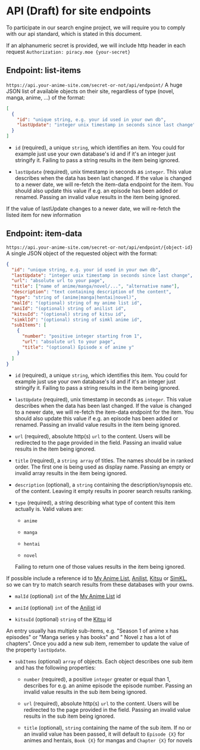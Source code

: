 # API (Draft) for site endpoints

To participate in our search engine project, we will require you to comply with our api standard, which is stated in
this document.

If an alphanumeric secret is provided, we will include http header in each request
`Authorization: piracy.moe {your-secret}`

## Endpoint: list-items

`https://api.your-anime-site.com/secret-or-not/api/endpoint/`
A huge JSON list of available objects on their site, regardless of type (novel, manga, anime, ...) of the format:

```json
[
  {
    "id": "unique string, e.g. your id used in your own db",
    "lastUpdate": "integer unix timestamp in seconds since last change"
  }
]
```

- `id` (required), a unique `string`, which identifies an item. You could for example just use your own database's id
  and if it's an integer just stringify it. Failing to pass a string results in the item being ignored.

- `lastUpdate` (required), unix timestamp in seconds as `integer`. This value describes when the data has been last
  changed. If the value is changed to a newer date, we will re-fetch the item-data endpoint for the item. You should
  also update this value if e.g. an episode has been added or renamed. Passing an invalid value results in the item
  being ignored.

If the value of lastUpdate changes to a newer date, we will re-fetch the listed item for new information

## Endpoint: item-data

`https://api.your-anime-site.com/secret-or-not/api/endpoint/{object-id}`
A single JSON object of the requested object with the format:

```json
{
  "id": "unique string, e.g. your id used in your own db",
  "lastUpdate": "integer unix timestamp in seconds since last change",
  "url": "absolute url to your page",
  "title": ["name of anime/manga/novel/...", "alternative name"],
  "description": "text containing description of the content",
  "type": "string of (anime|manga|hentai|novel)",
  "malId": "(optional) string of my anime list id",
  "aniId": "(optional) string of anilist id",
  "kitsuId": "(optional) string of kitsu id",
  "simklId": "(optional) string of simkl anime id",
  "subItems": [
    {
      "number": "positive integer starting from 1",
      "url": "absolute url to your page",
      "title": "(optional) Episode x of anime y"
    }
  ]
}
```

- `id` (required), a unique `string`, which identifies this item. You could for example just use your own database's id
  and if it's an integer just stringify it. Failing to pass a string results in the item being ignored.

- `lastUpdate` (required), unix timestamp in seconds as `integer`. This value describes when the data has been last
  changed. If the value is changed to a newer date, we will re-fetch the item-data endpoint for the item. You should
  also update this value if e.g. an episode has been added or renamed. Passing an invalid value results in the item
  being ignored.

- `url` (required), absolute http(s) `url` to the content. Users will be redirected to the page provided in the field.
  Passing an invalid value results in the item being ignored.

- `title` (required), a `string array` of titles. The names should be in ranked order. The first one is being used as
  display name. Passing an empty or invalid array results in the item being ignored.

- `description` (optional), a `string` containing the description/synopsis etc. of the content. Leaving it empty results
  in poorer search results ranking.

- `type` (required), a string describing what type of content this item actually is. Valid values are:

  - `anime`

  - `manga`

  - `hentai`

  - `novel`

  Failing to return one of those values results in the item being ignored.

If possible include a reference id to [My Anime List](https://myanimelist.net/), [Anilist](https://anilist.co/),
[Kitsu](https://kitsu.io/) or [SimKL](https://simkl.com/), so we can try to match search results from these databases
with your owns.

- `malId` (optional) `int` of the [My Anime List](https://myanimelist.net/) id

- `aniId` (optional) `int` of the [Anilist](https://anilist.co/) id

- `kitsuId` (optional) `string` of the [Kitsu](https://kitsu.io/) id

An entry usually has multiple sub-items, e.g. "Season 1 of anime x has episodes" or "Manga series y has books" and "
Novel z has a lot of chapters". Once you add a new sub item, remember to update the value of the property `lastUpdate`.

- `subItems` (optional) `array` of objects. Each object describes one sub item and has the following properties:

  - `number` (required), a positive `integer` greater or equal than 1, describes for e.g. an anime episode the episode 
    number. Passing an invalid value results in the sub item being ignored.

  - `url` (required), absolute http(s) `url` to the content. Users will be redirected to the page provided in the
    field. Passing an invalid value results in the sub item being ignored.

  - `title` (optional), `string` containing the name of the sub item. If no or an invalid value has been passed, it
    will default to `Episode {X}` for animes and hentais, `Book {X}` for mangas and `Chapter {X}` for novels
